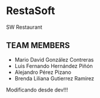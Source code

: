 # RestaSoft
SW Restaurant 


## TEAM MEMBERS

* Mario David González Contreras 
* Luis Fernando Hernández Piñón
* Alejandro Pérez Pizano
* Brenda Liliana Gutierrez Ramirez

Modificando desde dev!!!


